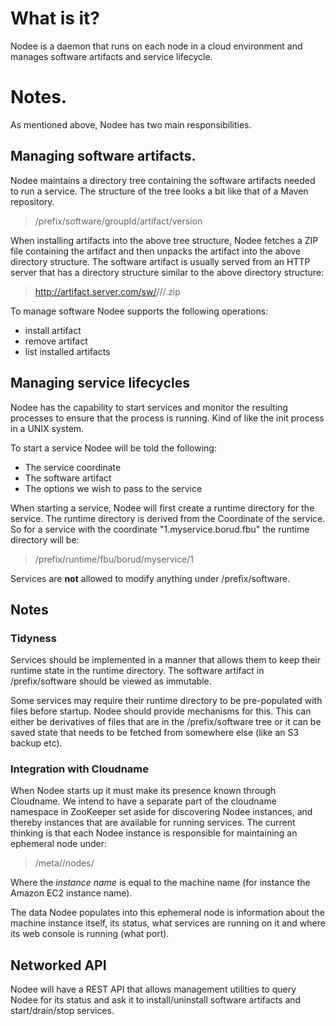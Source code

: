 # What is it?

Nodee is a daemon that runs on each node in a cloud environment and
manages software artifacts and service lifecycle.

# Notes.

As mentioned above, Nodee has two main responsibilities.

## Managing software artifacts.

Nodee maintains a directory tree containing the software artifacts
needed to run a service.  The structure of the tree looks a bit like
that of a Maven repository.

> /prefix/software/groupId/artifact/version

When installing artifacts into the above tree structure, Nodee fetches
a ZIP file containing the artifact and then unpacks the artifact into
the above directory structure.  The software artifact is usually
served from an HTTP server that has a directory structure similar to
the above directory structure:

> http://artifact.server.com/sw/<groupId>/<artifact>/<version>/<filename>.zip

To manage software Nodee supports the following operations:

* install artifact
* remove artifact
* list installed artifacts

## Managing service lifecycles

Nodee has the capability to start services and monitor the resulting
processes to ensure that the process is running.  Kind of like the
init process in a UNIX system.

To start a service Nodee will be told the following:

* The service coordinate
* The software artifact
* The options we wish to pass to the service

When starting a service, Nodee will first create a runtime directory
for the service.  The runtime directory is derived from the Coordinate
of the service.  So for a service with the coordinate
"1.myservice.borud.fbu" the runtime directory will be:

> /prefix/runtime/fbu/borud/myservice/1

Services are **not** allowed to modify anything under /prefix/software.

## Notes

### Tidyness

Services should be implemented in a manner that allows them to keep
their runtime state in the runtime directory.  The software artifact
in /prefix/software should be viewed as immutable. 

Some services may require their runtime directory to be pre-populated
with files before startup.  Nodee should provide mechanisms for this.
This can either be derivatives of files that are in the
/prefix/software tree or it can be saved state that needs to be
fetched from somewhere else (like an S3 backup etc).

### Integration with Cloudname

When Nodee starts up it must make its presence known through
Cloudname.  We intend to have a separate part of the cloudname
namespace in ZooKeeper set aside for discovering Nodee instances, and
thereby instances that are available for running services.  The
current thinking is that each Nodee instance is responsible for
maintaining an ephemeral node under:

> /meta/<cell>/nodes/<instance name>

Where the *instance name* is equal to the machine name (for instance
the Amazon EC2 instance name).

The data Nodee populates into this ephemeral node is information about
the machine instance itself, its status, what services are running on
it and where its web console is running (what port).


## Networked API

Nodee will have a REST API that allows management utilities to query
Nodee for its status and ask it to install/uninstall software
artifacts and start/drain/stop services.
